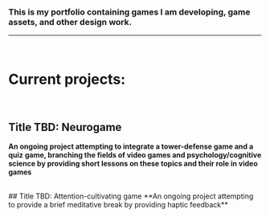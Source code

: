 ### This is my portfolio containing games I am developing, game assets, and other design work.
<hr>
<br>

# Current projects:
<br>

## Title TBD: Neurogame
**An ongoing project attempting to integrate a tower-defense game and a quiz game, branching the fields of video games and psychology/cognitive science by providing short lessons on these topics and their role in video games**


<br>
## Title TBD: Attention-cultivating game
**An ongoing project attempting to provide a brief meditative break by providing haptic feedback**








